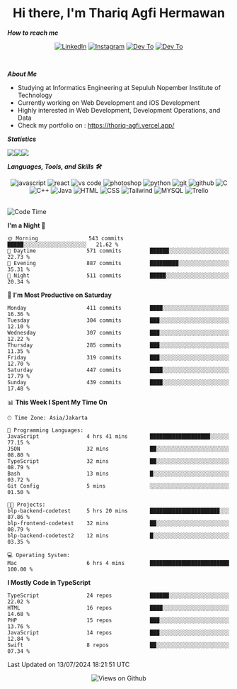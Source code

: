 <div align="center">
  <h1>Hi there, I'm Thariq Agfi Hermawan</h1>
</div>


***How to reach me***
<p align='center'>
   <a href="https://www.linkedin.com/in/thariqagfihermawan" target="_blank"><img src="https://img.shields.io/badge/LinkedIn-0077B5?style=for-the-badge&logo=linkedin&logoColor=white" alt="LinkedIn"></a>
   <a href="https://www.instagram.com/thoriqagfi" target="_blank"><img src="https://img.shields.io/badge/Instagram-E4405F?style=for-the-badge&logo=instagram&logoColor=white" alt="Instagram"></a>
   <a href="https://medium.com/@thoriq.aghfi60" target="_blank"><img src="https://img.shields.io/badge/Medium-12100E?style=for-the-badge&logo=medium&logoColor=white" alt="Dev To"></a>
   <a href="https://linktr.ee/thoriqagfi" target="_blank"><img src="https://img.shields.io/badge/linktree-1de9b6?style=for-the-badge&logo=linktree&logoColor=white" alt="Dev To"></a>
</p>

<br>

***About Me***
- Studying at Informatics Engineering at Sepuluh Nopember Institute of Technology
- Currently working on Web Development and iOS Development
- Highly interested in Web Development, Development Operations, and Data
- Check my portfolio on : https://thoriq-agfi.vercel.app/

***Statistics***

<!-- [![GitHub Streak](http://github-readme-streak-stats.herokuapp.com?user=thoriqagfi&theme=dark)](https://git.io/streak-stats) -->

<div align="center">
  <div style="display: flex;">
    <img src="http://github-readme-streak-stats.herokuapp.com?user=thoriqagfi&theme=chartreuse-dark"/>
    <img src="https://github-readme-stats.vercel.app/api/top-langs/?username=thoriqagfi&layout=compact&&theme=chartreuse-dark&langs_count=8)](https://github.com/thoriqagfi"/>
    <img src="https://github-readme-stats.vercel.app/api?username=thoriqagfi&show_icons=true&theme=chartreuse-dark"/>
  </div>
</div>

<!-- [![Top Langs](https://github-readme-stats.vercel.app/api/top-langs/?username=thoriqagfi&layout=compact&&theme=chartreuse-dark&langs_count=8)](https://github.com/thoriqagfi)
< ![Agfi's GitHub stats](https://github-readme-stats.vercel.app/api?username=thoriqagfi&show_icons=true&theme=chartreuse-dark) -->

***Languages, Tools, and Skills 🛠***

  <div align="center">
    <img src="https://img.shields.io/badge/JavaScript-F7DF1E?style=for-the-badge&logo=javascript&logoColor=black" alt="javascript" />
    <img src="https://img.shields.io/badge/React-61DAFB?style=for-the-badge&logo=react&logoColor=black" alt="react" />
    <img src="https://img.shields.io/badge/vs%20code-007ACC?style=for-the-badge&logo=visual%20studio%20code&logoColor=white" alt="vs code" />
    <img src="https://img.shields.io/badge/adobe%20photoshop-31A8FF?style=for-the-badge&logo=adobe%20photoshop&logoColor=white" alt="photoshop" />
    <img src="https://img.shields.io/badge/python-3776AB?style=for-the-badge&logo=python&logoColor=white" alt="python" />
    <img src="https://img.shields.io/badge/Git-F05032?style=for-the-badge&logo=git&logoColor=white" alt="git" />
    <img src="https://img.shields.io/badge/GitHub-100000?style=for-the-badge&logo=github&logoColor=white" alt="github" />
    <img src="https://img.shields.io/badge/c-%2300599C.svg?style=for-the-badge&logo=c&logoColor=white" alt="C" />
    <img src="https://img.shields.io/badge/c++-%2300599C.svg?style=for-the-badge&logo=c%2B%2B&logoColor=white" alt="C++" />
    <img src="https://img.shields.io/badge/Java-ED8B00?style=for-the-badge&logo=java&logoColor=white" alt="Java"/>
    <img src="https://img.shields.io/badge/HTML5-E34F26?style=for-the-badge&logo=html5&logoColor=white" alt="HTML" />
    <img src="https://img.shields.io/badge/CSS-239120?&style=for-the-badge&logo=css3&logoColor=white" alt ="CSS" />
    <img src="https://img.shields.io/badge/tailwindcss-%2338B2AC.svg?style=for-the-badge&logo=tailwind-css&logoColor=white" alt="Tailwind" />
    <img src="https://img.shields.io/badge/MySQL-00000F?style=for-the-badge&logo=mysql&logoColor=white" alt="MYSQL" />
    <img src="https://img.shields.io/badge/Trello-%23026AA7.svg?style=for-the-badge&logo=Trello&logoColor=white" alt="Trello" />
  </div><br>

<!--START_SECTION:waka-->
![Code Time](http://img.shields.io/badge/Code%20Time-962%20hrs%203%20mins-blue)

**I'm a Night 🦉** 

```text
🌞 Morning                543 commits         █████░░░░░░░░░░░░░░░░░░░░   21.62 % 
🌆 Daytime                571 commits         ██████░░░░░░░░░░░░░░░░░░░   22.73 % 
🌃 Evening                887 commits         █████████░░░░░░░░░░░░░░░░   35.31 % 
🌙 Night                  511 commits         █████░░░░░░░░░░░░░░░░░░░░   20.34 % 
```
📅 **I'm Most Productive on Saturday** 

```text
Monday                   411 commits         ████░░░░░░░░░░░░░░░░░░░░░   16.36 % 
Tuesday                  304 commits         ███░░░░░░░░░░░░░░░░░░░░░░   12.10 % 
Wednesday                307 commits         ███░░░░░░░░░░░░░░░░░░░░░░   12.22 % 
Thursday                 285 commits         ███░░░░░░░░░░░░░░░░░░░░░░   11.35 % 
Friday                   319 commits         ███░░░░░░░░░░░░░░░░░░░░░░   12.70 % 
Saturday                 447 commits         ████░░░░░░░░░░░░░░░░░░░░░   17.79 % 
Sunday                   439 commits         ████░░░░░░░░░░░░░░░░░░░░░   17.48 % 
```


📊 **This Week I Spent My Time On** 

```text
🕑︎ Time Zone: Asia/Jakarta

💬 Programming Languages: 
JavaScript               4 hrs 41 mins       ███████████████████░░░░░░   77.15 % 
JSON                     32 mins             ██░░░░░░░░░░░░░░░░░░░░░░░   08.80 % 
TypeScript               32 mins             ██░░░░░░░░░░░░░░░░░░░░░░░   08.79 % 
Bash                     13 mins             █░░░░░░░░░░░░░░░░░░░░░░░░   03.72 % 
Git Config               5 mins              ░░░░░░░░░░░░░░░░░░░░░░░░░   01.50 % 

🐱‍💻 Projects: 
blp-backend-codetest     5 hrs 20 mins       ██████████████████████░░░   87.86 % 
blp-frontend-codetest    32 mins             ██░░░░░░░░░░░░░░░░░░░░░░░   08.79 % 
blp-backend-codetest2    12 mins             █░░░░░░░░░░░░░░░░░░░░░░░░   03.35 % 

💻 Operating System: 
Mac                      6 hrs 4 mins        █████████████████████████   100.00 % 
```

**I Mostly Code in TypeScript** 

```text
TypeScript               24 repos            ██████░░░░░░░░░░░░░░░░░░░   22.02 % 
HTML                     16 repos            ████░░░░░░░░░░░░░░░░░░░░░   14.68 % 
PHP                      15 repos            ███░░░░░░░░░░░░░░░░░░░░░░   13.76 % 
JavaScript               14 repos            ███░░░░░░░░░░░░░░░░░░░░░░   12.84 % 
Swift                    8 repos             ██░░░░░░░░░░░░░░░░░░░░░░░   07.34 % 
```




 Last Updated on 13/07/2024 18:21:51 UTC
<!--END_SECTION:waka-->

<div align="center">
<img src="https://komarev.com/ghpvc/?username=thoriqagfi&color=blue" alt="Views on Github" />
</div>
